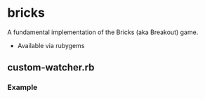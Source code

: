 bricks
======

A fundamental implementation of the Bricks (aka Breakout) game.


* Available via rubygems

## custom-watcher.rb

### Example
